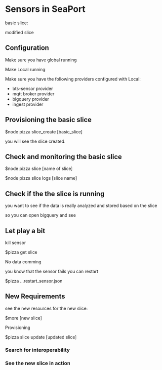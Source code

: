 # Sensors in SeaPort

basic slice:

modified slice
## Configuration

Make sure you have global running 

Make Local running

Make sure you have the following providers configured with Local:

- bts-sensor provider
- mqtt broker provider
- bigquery provider
- ingest provider
## Provisioning the basic slice

$node pizza slice_create [basic_slice]

you will see the slice created.

## Check and monitoring the basic slice

$node pizza slice [name of slice]

$node pizza slice logs [slice name]

## Check if the the slice is running

you want to see if the data is really analyzed and stored based on the slice

so you can open bigquery and see 

## Let play a bit

kill sensor

$pizza get slice

No data comming

you know that the sensor fails you can restart

$pizza ...restart_sensor.json

## New Requirements

see the new resources for the new slice:

$more [new slice]

Provisioning

$pizza slice update [updated slice]

### Search for interoperability


### See the new slice in action


